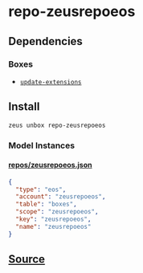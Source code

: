 
repo-zeusrepoeos 
====================




## Dependencies
### Boxes
* [`update-extensions`](update-extensions.md)




## Install
```bash
zeus unbox repo-zeusrepoeos
```










### Model Instances
#### [repos/zeusrepoeos.json](https://github.com/liquidapps-io/zeus-sdk/tree/master/boxes/groups/repos/repo-zeusrepoeos/models/repos/zeusrepoeos.json)
```json
{
  "type": "eos",
  "account": "zeusrepoeos",
  "table": "boxes",
  "scope": "zeusrepoeos",
  "key": "zeusrepoeos",
  "name": "zeusrepoeos"
}
```
## [Source](https://github.com/liquidapps-io/zeus-sdk/tree/master/boxes/groups/repos/repo-zeusrepoeos)
